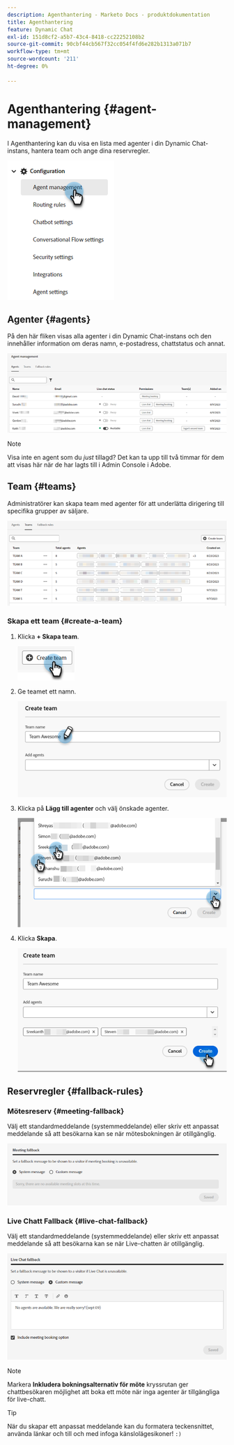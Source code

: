 ```yaml
---
description: Agenthantering - Marketo Docs - produktdokumentation
title: Agenthantering
feature: Dynamic Chat
exl-id: 151d8cf2-a5b7-43c4-8418-cc22252108b2
source-git-commit: 90cbf44cb567f32cc054f4fd6e282b1313a071b7
workflow-type: tm+mt
source-wordcount: '211'
ht-degree: 0%

---
```


# Agenthantering {#agent-management}

I Agenthantering kan du visa en lista med agenter i din Dynamic Chat-instans, hantera team och ange dina reservregler.

![](assets/agent-management-1.png)

## Agenter {#agents}

På den här fliken visas alla agenter i din Dynamic Chat-instans och den innehåller information om deras namn, e-postadress, chattstatus och annat.

![](assets/agent-management-2.png)

>[!NOTE]
>
>Visa inte en agent som du _just_ tillagd? Det kan ta upp till två timmar för dem att visas här när de har lagts till i Admin Console i Adobe.

## Team {#teams}

Administratörer kan skapa team med agenter för att underlätta dirigering till specifika grupper av säljare.

![](assets/agent-management-3.png)

### Skapa ett team {#create-a-team}

1. Klicka **+ Skapa team**.

   ![](assets/agent-management-4.png)

1. Ge teamet ett namn.

   ![](assets/agent-management-5.png)

1. Klicka på **Lägg till agenter** och välj önskade agenter.

   ![](assets/agent-management-6.png)

1. Klicka **Skapa**.

   ![](assets/agent-management-7.png)

## Reservregler {#fallback-rules}

### Mötesreserv {#meeting-fallback}

Välj ett standardmeddelande (systemmeddelande) eller skriv ett anpassat meddelande så att besökarna kan se när mötesbokningen är otillgänglig.

![](assets/agent-management-8.png)

### Live Chatt Fallback {#live-chat-fallback}

Välj ett standardmeddelande (systemmeddelande) eller skriv ett anpassat meddelande så att besökarna kan se när Live-chatten är otillgänglig.

![](assets/agent-management-9.png)

>[!NOTE]
>
>Markera **Inkludera bokningsalternativ för möte** kryssrutan ger chattbesökaren möjlighet att boka ett möte när inga agenter är tillgängliga för live-chatt.

>[!TIP]
>
>När du skapar ett anpassat meddelande kan du formatera teckensnittet, använda länkar och till och med infoga känslolägesikoner! `:)`
